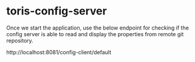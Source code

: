 # toris-config-server

Once we start the application, use the below endpoint for checking if the config server is able to read and display the properties from remote git repository.

http://localhost:8081/config-client/default
